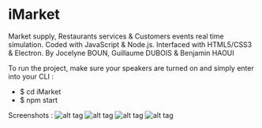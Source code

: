 # iMarket
Market supply, Restaurants services & Customers events real time simulation.
Coded with JavaScript & Node.js. Interfaced with HTML5/CSS3 & Electron.
By Jocelyne BOUN, Guillaume DUBOIS & Benjamin HAOUI

To run the project, make sure your speakers are turned on and simply enter into your CLI :

- $ cd iMarket
- $ npm start

Screenshots :
![alt tag](https://github.com/zirkis/Market-Simulation/blob/master/ressources/screenshots/Capture%20d’écran%202016-04-02%20à%2000.17.05.png)
![alt tag](https://github.com/zirkis/Market-Simulation/blob/master/ressources/screenshots/Capture%20d’écran%202016-04-02%20à%2000.17.22.png)
![alt tag](https://github.com/zirkis/Market-Simulation/blob/master/ressources/screenshots/Capture%20d’écran%202016-04-02%20à%2000.17.50.png)
![alt tag](https://github.com/zirkis/Market-Simulation/blob/master/ressources/screenshots/Capture%20d’écran%202016-04-02%20à%2000.51.05.png)

